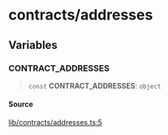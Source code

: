 # contracts/addresses

## Variables

### CONTRACT\_ADDRESSES

> `const` **CONTRACT\_ADDRESSES**: `object`

#### Source

[lib/contracts/addresses.ts:5](https://github.com/PufferFinance/puffer-sdk/blob/abc759bacf8ed48d0b87dd025e4c84259b37520a/lib/contracts/addresses.ts#L5)
